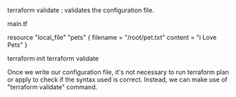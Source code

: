 terraform validate : validates the configuration file.

main.tf

resource "local_file" "pets" {
    filename = "/root/pet.txt"
    content = "i Love Pets"
}

terraform init
terraform validate

Once we write our configuration file, it's not necessary to run terraform plan or apply to check if the syntax used is correct.
Instead, we can make use of "terraform validate" command.